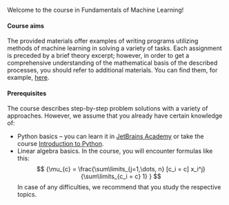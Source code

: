 Welcome to the course in Fundamentals of Machine Learning!

#### Course aims

The provided materials offer examples of writing programs utilizing methods of machine learning in solving a variety of tasks. Each assignment is preceded by a brief theory excerpt; however, in order to get a comprehensive understanding of the mathematical basis of the described processes, you should refer to additional materials. You can find them, for example, [here](http://www.machinelearning.ru/).

#### Prerequisites

The course describes step-by-step problem solutions with a variety of approaches. However, we assume that you already have certain knowledge of:
 * Python basics – you can learn it in [JetBrains Academy](https://hyperskill.org/onboarding/?track=python) or take the course [Introduction to Python](https://stepik.org/course/238/promo).
 * Linear algebra basics. In the course, you will encounter formulas like this: 
 $$ {\mu_{c} = \frac{\sum\limits_{j=1,\dots, n} [c_i = c] x_i^j}{\sum\limits_{c_i = c} 1} } $$
 In case of any difficulties, we recommend that you study the respective topics.
 